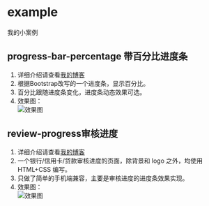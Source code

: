 # example
我的小案例

## progress-bar-percentage 带百分比进度条
1. 详细介绍请查看[我的博客](https://www.w3h5.com/post/298.html)
2. 根据Bootstrap改写的一个进度条，显示百分比。
3. 百分比跟随进度条变化，进度条动态效果可选。
4. 效果图：  
![效果图](https://raw.githubusercontent.com/ideshun/example/master/progress-bar-percentage/show.gif)

## review-progress审核进度
1. 详细介绍请查看[我的博客](https://www.w3h5.com/post/291.html)
2. 一个银行/信用卡/贷款审核进度的页面，除背景和 logo 之外，均使用 HTML+CSS 编写。
3. 只做了简单的手机端兼容，主要是审核进度的进度条效果实现。
4. 效果图：  
![效果图](https://raw.githubusercontent.com/ideshun/example/master/review-progress/img/show.png)
